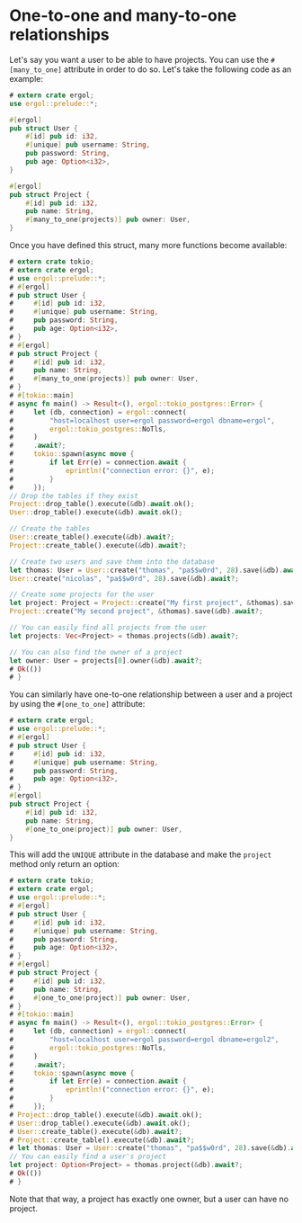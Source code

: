 # One-to-one and many-to-one relationships

Let's say you want a user to be able to have projects. You can use the
`#[many_to_one]` attribute in order to do so. Let's take the following code as
an example:

```rust
# extern crate ergol;
use ergol::prelude::*;

#[ergol]
pub struct User {
    #[id] pub id: i32,
    #[unique] pub username: String,
    pub password: String,
    pub age: Option<i32>,
}

#[ergol]
pub struct Project {
    #[id] pub id: i32,
    pub name: String,
    #[many_to_one(projects)] pub owner: User,
}
```

Once you have defined this struct, many more functions become available:

```rust
# extern crate tokio;
# extern crate ergol;
# use ergol::prelude::*;
# #[ergol]
# pub struct User {
#     #[id] pub id: i32,
#     #[unique] pub username: String,
#     pub password: String,
#     pub age: Option<i32>,
# }
# #[ergol]
# pub struct Project {
#     #[id] pub id: i32,
#     pub name: String,
#     #[many_to_one(projects)] pub owner: User,
# }
# #[tokio::main]
# async fn main() -> Result<(), ergol::tokio_postgres::Error> {
#     let (db, connection) = ergol::connect(
#         "host=localhost user=ergol password=ergol dbname=ergol",
#         ergol::tokio_postgres::NoTls,
#     )
#     .await?;
#     tokio::spawn(async move {
#         if let Err(e) = connection.await {
#             eprintln!("connection error: {}", e);
#         }
#     });
// Drop the tables if they exist
Project::drop_table().execute(&db).await.ok();
User::drop_table().execute(&db).await.ok();

// Create the tables
User::create_table().execute(&db).await?;
Project::create_table().execute(&db).await?;

// Create two users and save them into the database
let thomas: User = User::create("thomas", "pa$$w0rd", 28).save(&db).await?;
User::create("nicolas", "pa$$w0rd", 28).save(&db).await?;

// Create some projects for the user
let project: Project = Project::create("My first project", &thomas).save(&db).await?;
Project::create("My second project", &thomas).save(&db).await?;

// You can easily find all projects from the user
let projects: Vec<Project> = thomas.projects(&db).await?;

// You can also find the owner of a project
let owner: User = projects[0].owner(&db).await?;
# Ok(())
# }
```

You can similarly have one-to-one relationship between a user and a project by
using the `#[one_to_one]` attribute:

```rust
# extern crate ergol;
# use ergol::prelude::*;
# #[ergol]
# pub struct User {
#     #[id] pub id: i32,
#     #[unique] pub username: String,
#     pub password: String,
#     pub age: Option<i32>,
# }
#[ergol]
pub struct Project {
    #[id] pub id: i32,
    pub name: String,
    #[one_to_one(project)] pub owner: User,
}
```

This will add the `UNIQUE` attribute in the database and make the `project`
method only return an option:

```rust
# extern crate tokio;
# extern crate ergol;
# use ergol::prelude::*;
# #[ergol]
# pub struct User {
#     #[id] pub id: i32,
#     #[unique] pub username: String,
#     pub password: String,
#     pub age: Option<i32>,
# }
# #[ergol]
# pub struct Project {
#     #[id] pub id: i32,
#     pub name: String,
#     #[one_to_one(project)] pub owner: User,
# }
# #[tokio::main]
# async fn main() -> Result<(), ergol::tokio_postgres::Error> {
#     let (db, connection) = ergol::connect(
#         "host=localhost user=ergol password=ergol dbname=ergol2",
#         ergol::tokio_postgres::NoTls,
#     )
#     .await?;
#     tokio::spawn(async move {
#         if let Err(e) = connection.await {
#             eprintln!("connection error: {}", e);
#         }
#     });
# Project::drop_table().execute(&db).await.ok();
# User::drop_table().execute(&db).await.ok();
# User::create_table().execute(&db).await?;
# Project::create_table().execute(&db).await?;
# let thomas: User = User::create("thomas", "pa$$w0rd", 28).save(&db).await?;
// You can easily find a user's project
let project: Option<Project> = thomas.project(&db).await?;
# Ok(())
# }
```

Note that that way, a project has exactly one owner, but a user can have no
project.
